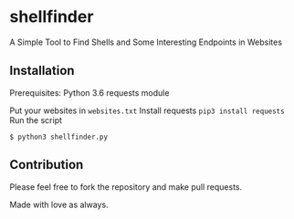 
# shellfinder

A Simple Tool to Find Shells and Some Interesting Endpoints in Websites

## Installation 
Prerequisites:
Python 3.6
requests module

Put your websites in `websites.txt`
Install requests `pip3 install requests`
Run the script

    $ python3 shellfinder.py

## Contribution
Please feel free to fork the repository and make pull requests.

Made with love as always.